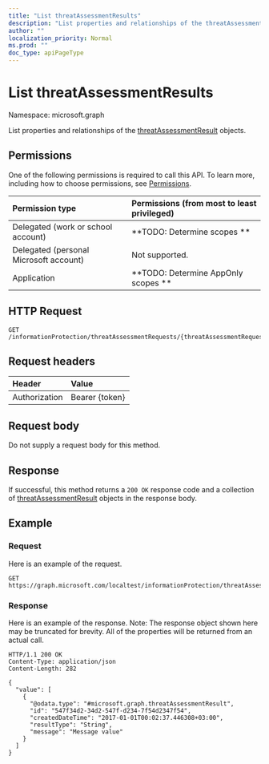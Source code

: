 ```yaml
---
title: "List threatAssessmentResults"
description: "List properties and relationships of the threatAssessmentResult objects."
author: ""
localization_priority: Normal
ms.prod: ""
doc_type: apiPageType
---
```


# List threatAssessmentResults

Namespace: microsoft.graph

List properties and relationships of the [threatAssessmentResult](../resources/threatassessmentresult.md) objects.

## Permissions
One of the following permissions is required to call this API. To learn more, including how to choose permissions, see [Permissions](/concepts/permissions-reference.md).

|Permission type|Permissions (from most to least privileged)|
|:---|:---|
|Delegated (work or school account)|**TODO: Determine scopes **|
|Delegated (personal Microsoft account)|Not supported.|
|Application|**TODO: Determine AppOnly scopes **|

## HTTP Request
<!-- {
  "blockType": "ignored"
}
-->
``` http
GET /informationProtection/threatAssessmentRequests/{threatAssessmentRequestId}/results
```

## Request headers
|Header|Value|
|:---|:---|
|Authorization|Bearer {token}|

## Request body
Do not supply a request body for this method.

## Response
If successful, this method returns a `200 OK` response code and a collection of [threatAssessmentResult](../resources/threatassessmentresult.md) objects in the response body.

## Example

### Request
Here is an example of the request.
<!-- {
  "blockType": "request",
  "name": "get_threatassessmentresult"
}
-->
``` http
GET https://graph.microsoft.com/localtest/informationProtection/threatAssessmentRequests/{threatAssessmentRequestId}/results
```

### Response
Here is an example of the response. Note: The response object shown here may be truncated for brevity. All of the properties will be returned from an actual call.
<!-- {
  "blockType": "response",
  "truncated": true,
  "@odata.type": "collection(microsoft.graph.threatassessmentresult)"
}
-->
``` http
HTTP/1.1 200 OK
Content-Type: application/json
Content-Length: 282

{
  "value": [
    {
      "@odata.type": "#microsoft.graph.threatAssessmentResult",
      "id": "547f34d2-34d2-547f-d234-7f54d2347f54",
      "createdDateTime": "2017-01-01T00:02:37.446308+03:00",
      "resultType": "String",
      "message": "Message value"
    }
  ]
}
```

